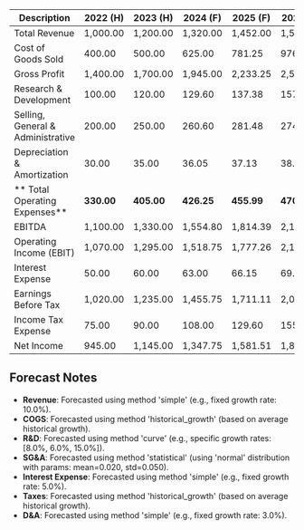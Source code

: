 | Description                           |   2022 (H) |   2023 (H) |   2024 (F) |   2025 (F) |   2026 (F) |
| ------------------------------------- | ---------- | ---------- | ---------- | ---------- | ---------- |
|     Total Revenue                     |   1,000.00 |   1,200.00 |   1,320.00 |   1,452.00 |   1,597.20 |
|     Cost of Goods Sold                |     400.00 |     500.00 |     625.00 |     781.25 |     976.56 |
|     Gross Profit                      |   1,400.00 |   1,700.00 |   1,945.00 |   2,233.25 |   2,573.76 |
|     Research & Development            |     100.00 |     120.00 |     129.60 |     137.38 |     157.98 |
|     Selling, General & Administrative |     200.00 |     250.00 |     260.60 |     281.48 |     274.36 |
|     Depreciation & Amortization       |      30.00 |      35.00 |      36.05 |      37.13 |      38.25 |
| **    Total Operating Expenses**      | **330.00** | **405.00** | **426.25** | **455.99** | **470.59** |
|     EBITDA                            |   1,100.00 |   1,330.00 |   1,554.80 |   1,814.39 |   2,141.42 |
|     Operating Income (EBIT)           |   1,070.00 |   1,295.00 |   1,518.75 |   1,777.26 |   2,103.18 |
|     Interest Expense                  |      50.00 |      60.00 |      63.00 |      66.15 |      69.46 |
|     Earnings Before Tax               |   1,020.00 |   1,235.00 |   1,455.75 |   1,711.11 |   2,033.72 |
|     Income Tax Expense                |      75.00 |      90.00 |     108.00 |     129.60 |     155.52 |
|     Net Income                        |     945.00 |   1,145.00 |   1,347.75 |   1,581.51 |   1,878.20 |

## Forecast Notes
- **Revenue**: Forecasted using method 'simple' (e.g., fixed growth rate: 10.0%).
- **COGS**: Forecasted using method 'historical_growth' (based on average historical growth).
- **R&D**: Forecasted using method 'curve' (e.g., specific growth rates: [8.0%, 6.0%, 15.0%]).
- **SG&A**: Forecasted using method 'statistical' (using 'normal' distribution with params: mean=0.020, std=0.050).
- **Interest Expense**: Forecasted using method 'simple' (e.g., fixed growth rate: 5.0%).
- **Taxes**: Forecasted using method 'historical_growth' (based on average historical growth).
- **D&A**: Forecasted using method 'simple' (e.g., fixed growth rate: 3.0%).